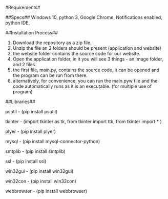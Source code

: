 #Requirements#

##Specs##
Windows 10,
 python 3,
 Google Chrome,
 Notifications enabled,
 python IDE,

##Installation Process##
1) Download the repository as a zip file.
2) Unzip the file an 2 folders should be present (application and website)
3) the website folder contains the source code for our website.
4) Open the application folder, in it you will see 3 things - an image folder, and 2 files.
5) the first file, main.py, contains the source code, it can be opened and the program can be run from there.
6) alternatively, for convenience, you can run the main.pyw file and the code automatically runs as it is an executable. (for multiple use of program)

##Libraries##

psutil - (pip install psutil)

tkinter - (import tkinter as tk,
           from tkinter import ttk,
           from tkinter import * ) 
           
plyer - (pip install plyer)

mysql - (pip install mysql-connector-python)

smtplib - (pip install smtplib)

ssl - (pip install ssl)

win32gui - (pip install win32gui)

win32con - (pip install win32con)

webbrowser - (pip install webbrowser)





